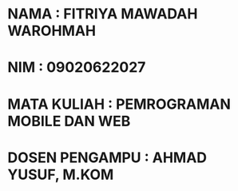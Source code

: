 # NAMA            : FITRIYA MAWADAH WAROHMAH
# NIM             : 09020622027
# MATA KULIAH     : PEMROGRAMAN MOBILE DAN WEB
# DOSEN PENGAMPU  : AHMAD YUSUF, M.KOM
